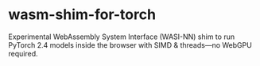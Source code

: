 # wasm-shim-for-torch
Experimental WebAssembly System Interface (WASI-NN) shim to run PyTorch 2.4 models inside the browser with SIMD &amp; threads—no WebGPU required.
